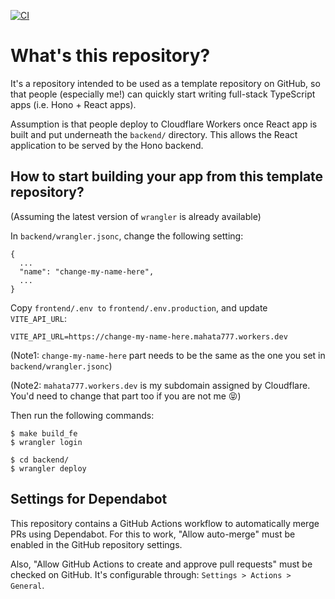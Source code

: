[![CI](https://github.com/mahata/hono-react-template/actions/workflows/ci.yml/badge.svg)](https://github.com/mahata/hono-react-template/actions/workflows/ci.yml)

# What's this repository?

It's a repository intended to be used as a template repository on GitHub, so that people (especially me!) can quickly start writing full-stack TypeScript apps (i.e. Hono + React apps).

Assumption is that people deploy to Cloudflare Workers once React app is built and put underneath the `backend/` directory. This allows the React application to be served by the Hono backend.

## How to start building your app from this template repository?

(Assuming the latest version of `wrangler` is already available)

In `backend/wrangler.jsonc`, change the following setting:

```jsonc
{
  ...
  "name": "change-my-name-here",
  ...
}
```

Copy `frontend/.env to` `frontend/.env.production`, and update `VITE_API_URL`:

```
VITE_API_URL=https://change-my-name-here.mahata777.workers.dev
```

(Note1: `change-my-name-here` part needs to be the same as the one you set in `backend/wrangler.jsonc`)

(Note2: `mahata777.workers.dev` is my subdomain assigned by Cloudflare. You'd need to change that part too if you are not me 😝)

Then run the following commands:

```
$ make build_fe
$ wrangler login

$ cd backend/
$ wrangler deploy
```

## Settings for Dependabot

This repository contains a GitHub Actions workflow to automatically merge PRs using Dependabot. For this to work, "Allow auto-merge" must be enabled in the GitHub repository settings.

Also, "Allow GitHub Actions to create and approve pull requests" must be checked on GitHub. It's configurable through: `Settings > Actions > General`.
